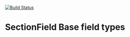 [![Build Status](https://travis-ci.org/dionsnoeijen/sexy-field-field-types-base.svg?branch=master)](https://travis-ci.org/dionsnoeijen/sexy-field-field-types-base)

# SectionField Base field types
